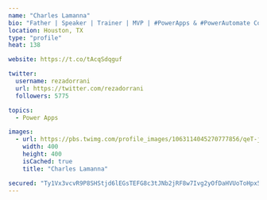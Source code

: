 ```yaml
---
name: "Charles Lamanna"
bio: "Father | Speaker | Trainer | MVP | #PowerApps & #PowerAutomate Community Super User | YouTuber Right-pointing triangle http://youtube.com/c/rezadorrani | Learn - Share - Clockwise rightwards and leftwards open circle arrows"
location: Houston, TX
type: "profile"
heat: 138

website: https://t.co/tAcqSdqguf

twitter:
  username: rezadorrani
  url: https://twitter.com/rezadorrani
  followers: 5775

topics:
  - Power Apps

images:
  - url: https://pbs.twimg.com/profile_images/1063114045270777856/qeT-jpWr_400x400.jpg
    width: 400
    height: 400
    isCached: true
    title: "Charles Lamanna"

secured: "Ty1Vx3vcvR9P8SHStjd6lEGsTEFG8c3tJNb2jRF8w7Ivg2yOfDaHVUoToHpx5ihuODfFQpMejuHiVK2Rd1uWmR6yuOTFprYuo3BkRYU4ztUAdCRFEUxqlHkYIlq2zNIZ5q1bngSd28+6p3kBGrYXTeBbBFuZo2rf3i68JAEK4YO4KS8/KiM6IAx6F9I+s52CzuXoqNp0G7cFvtg1PG/6S/FGnb5wNwrQoHxkNLxsoPUPXTKbM9BKiYU0Wyh173Ub+oEND6Ndoj+YE9smeLz+vwLC5Y9/LrY1i7PcZZmTmyjVN2ldFhFvrB5JUjLTWCoiQlTYrIX2LwrbLZCyKoAwCd4+HzgPTx5xJ83JbAFMlRWpYDJ6hGs2ulEkXMWeSLrW59Y7E4WuXQcoEWxP83fVoH2HYCaB2MTDws4BeEIGcOs=;K2hWYFfJvs0GSdQyMzHJBA=="
---
```


